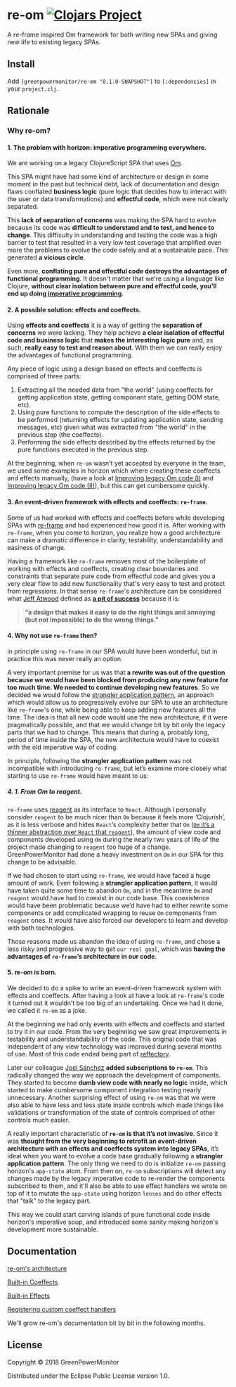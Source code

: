 # re-om [![Clojars Project](https://img.shields.io/clojars/v/greenpowermonitor/re-om.svg)](https://clojars.org/greenpowermonitor/re-om)

A re-frame inspired Om framework for both writing new SPAs
and giving new life to existing legacy SPAs.

## Install

Add `[greenpowermonitor/re-om "0.1.0-SNAPSHOT"]` to `[:dependencies]` in your `project.clj`.

## Rationale

### Why re-om?

#### 1. The problem with horizon: imperative programming everywhere.
We are working on a legacy ClojureScript SPA that uses [Om](https://github.com/omcljs/om).

This SPA might have had some kind of architecture or design in some moment in the past but technical debt, lack of documentation and design flaws conflated **business logic** (pure logic that decides how to interact with the user or data transformations) and **effectful code**, which were not clearly separated.

This **lack of separation of concerns** was making the SPA hard to evolve because its code was **difficult to understand and to test, and hence to change**. This difficulty in understanding and testing the code was a high barrier to test that resulted in a very low test coverage that amplified even more the problems to evolve the code safely and at a sustainable pace. This generated **a vicious circle**.

Even more, **conflating pure and effectful code destroys the advantages of functional programming**. It doesn't matter that we're using a language like Clojure, **without clear isolation between pure and effectful code, you'll end up doing [imperative programming](https://en.wikipedia.org/wiki/Imperative_programming)**.

#### 2. A possible solution: effects and coeffects.
Using **effects and coeffects** it is a way of getting the **separation of concerns** we were lacking. They help achieve **a clear isolation of effectful code and business logic** that **makes the interesting logic pure** and, as such, **really easy to test and reason about**. With them we can really enjoy the advantages of functional programming.

Any piece of logic using a design based on effects and coeffects is comprised of three parts:

1. Extracting all the needed data from "the world" (using coeffects for getting application state, getting component state, getting DOM state, etc).
2. Using pure functions to compute the description of the side effects to be performed (returning effects for updating application state, sending messages, etc) given what was extracted from "the world" in the previous step (the coeffects).
3. Performing the side effects described by the effects returned by the pure functions executed in the previous step.

At the beginning, when `re-om` wasn't yet accepted by everyone in the team, we used some examples in horizon which where creating these coeffects and effects manually, (have a look at [Improving legacy Om code (I)](https://www.codesai.com/2018/07/improving-legacy-om-code-1) and [Improving legacy Om code (II)](https://www.codesai.com/2018/07/improving-legacy-om-code-2)), but this can get cumbersome quickly.

#### 3. An event-driven framework with effects and coeffects: `re-frame`.

Some of us had worked with effects and coeffects before while developing SPAs with [re-frame](https://github.com/Day8/re-frame) and had experienced how good it is. After working with `re-frame`, when you come to horizon, you realize how a good architecture can make a dramatic difference in clarity, testability, understandability and easiness of change.

Having a framework like `re-frame` removes most of the boilerplate of working with effects and coeffects, creating clear boundaries and constraints that separate pure code from effectful code and gives you a very clear flow to add new functionality that's very easy to test and protect from regressions. In that sense `re-frame`'s architecture can be considered what [Jeff Atwood](https://blog.codinghorror.com/) defined as [**a pit of success**](https://blog.codinghorror.com/falling-into-the-pit-of-success/) because it is:

> **“a design that makes it easy to do the right things and annoying (but not impossible) to do the wrong**
> **things.”**

#### 4. Why not use `re-frame` then?

in principle using `re-frame` in our SPA would have been wonderful, but in practice this was never really an option.

A very important premise for us was that **a rewrite was out of the question because we would have been blocked from producing any new feature for too much time. We needed to continue developing new features**. So we decided we would follow the [strangler application pattern](https://www.martinfowler.com/bliki/StranglerApplication.html), an approach which would allow us to progressively evolve our SPA to use an architecture like `re-frame`'s one, while being able to keep adding new features all the time. The idea is that all new code would use the new architecture, if it were pragmatically possible, and that we would change bit by bit only the legacy parts that we had to change. This means that during a, probably long, period of time inside the SPA, the new architecture would have to coexist with the old imperative way of coding.

In principle, following the **strangler application pattern** was not incompatible with introducing `re-frame`, but let’s examine more closely what starting to use `re-frame` would have meant to us:

##### 4. 1. From Om to reagent.
`re-frame` uses [reagent](https://github.com/reagent-project/reagent) as its interface to `React`. Although I personally consider `reagent` to be much nicer than `Om` because it feels more ‘Clo­jur­ish’, as it is less verbose and hides `React`’s complexity better that `Om` ([`Om` it’s a thinner abstraction over `React` that `reagent`](http://theatticlight.net/posts/Om-and-Reagent/)), the amount of view code and components developed using `Om` during the nearly two years of life of the project made changing to `reagent` too huge of a change. GreenPowerMonitor had done a heavy investment on `Om` in our SPA for this change to be advisable.

If we had chosen to start using `re-frame`, we would have faced a huge amount of work. Even following a **strangler application pattern**, it would have taken quite some time to abandon `Om`, and in the meantime `Om` and `reagent` would have had to coexist in our code base. This coexistence would have been problematic because we’d have had to either rewrite some components or add complicated wrapping to reuse `Om` components from `reagent` ones. It would have also forced our developers to learn and develop with both technologies.

Those reasons made us abandon the idea of using `re-frame`, and chose a less risky and progressive way to get `our real goal`, which was **having the advantages of `re-frame`’s architecture in our code**.

#### 5. re-om is born.

We decided to do a spike to write an event-driven framework system with effects and coeffects. After having a look at have a look at `re-frame`'s code it turned out it wouldn't be too big of an undertaking. Once we had it done, we called it `re-om` as a joke.

At the beginning we had only events with effects and coeffects and started to try it in our code. From the very beginning we saw great improvements in testability and understandability of the code. This original code that was independent of any view technology was improved during several months of use. Most of this code ended being part of [reffectory](https://github.com/GreenPowerMonitor/reffectory).

Later our colleague [Joel Sánchez](https://github.com/JoelSanchez) **added subscriptions to `re-om`**. This radically changed the way we approach the development of components. They started to become **dumb view code with nearly no logic** inside, which started to make cumbersome component integration testing nearly unnecessary. Another surprising effect of using `re-om` was that we were also able to have less and less state inside controls which made things like validations or transformation of the state of controls comprised of other controls much easier.

A really important characteristic of **`re-om` is that it’s not invasive**. Since it was **thought from the very beginning to retrofit an event-driven architecture with an effects and coeffects system into legacy SPAs**, it’s ideal when you want to evolve a code base gradually following a **strangler application pattern**. The only thing we need to do is initialize `re-om` passing horizon's `app-state` atom. From then on, `re-om` subscriptions will detect any changes made by the legacy imperative code to re-render the components subscribed to them, and it'll also be able to use effect handlers we wrote on top of it to mutate the `app-state` using horizon `lenses` and do other effects that "talk" to the legacy part.

This way we could start carving islands of pure functional code inside horizon's imperative soup, and introduced some sanity making horizon's development more sustainable.


## Documentation

[re-om's architecture](https://github.com/GreenPowerMonitor/re-om/blob/master/docs/architecture.md)

[Built-in Coeffects](https://github.com/GreenPowerMonitor/re-om/blob/master/docs/built-in-coeffects.md)

[Built-in Effects](https://github.com/GreenPowerMonitor/re-om/blob/master/docs/built-in-effects.md)

[Registering custom coeffect handlers](https://github.com/GreenPowerMonitor/re-om/blob/master/docs/custom-coeffects.md)

We'll grow re-om's documentation bit by bit in the following months.

## License

Copyright © 2018 GreenPowerMonitor

Distributed under the Eclipse Public License version 1.0.
